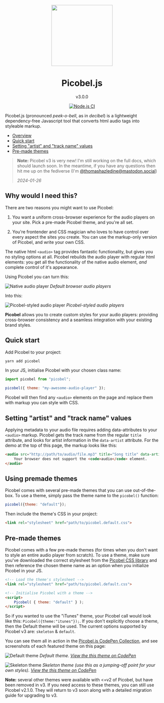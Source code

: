 <p align="center"><a href="https://github.com/tomhazledine/picobel" target="_blank"><img width="200"src="https://github.com/tomhazledine/picobel/blob/main/images/heroLogo.png"></a></p>

<h1 align="center">Picobel.js</h1>

<p align="center">v3.0.0</p>

<p align="center"><a href="https://github.com/tomhazledine/picobel/actions/workflows/node.js.yml"><img src="https://github.com/tomhazledine/picobel/actions/workflows/node.js.yml/badge.svg" alt="Node.js CI" style="max-width: 100%;"></a></p>

Picobel.js (pronounced _peek-o-bell_, as in _decibel_) is a lightweight dependency-free Javascript tool that converts html audio tags into styleable markup.

* [Overview](#why-would-i-need-this)
* [Quick start](#quick-start)
* [Setting "artist" and "track name" values](#setting-artist-and-track-name-values)
* [Pre-made themes](#pre-made-themes)

> **Note:** Picobel v3 is very new! I'm still working on the full docs, which should launch soon. In the meantime, if you have any questions then hit me up on the fediverse (I'm [@thomashazledine@mastodon.social](https://mastodon.social/@tomhazledine))
>
> *2024-01-26*

## Why would I need this?

There are two reasons you might want to use Picobel:

1. You want a uniform cross-browser experience for the audio players on your site. Pick a pre-made Picobel theme, and you're all set.

2. You're frontender and CSS magician who loves to have control over every aspect the sites you create. You can use the markup-only version of Picobel, and write your own CSS.

The native html `<audio>` tag provides fantastic functionality, but gives you no styling options at all. Picobel rebuilds the audio player with regular html elements: you get all the functionality of the native audio element, _and_ complete control of it's appearance.

Using Picobel you can turn this:

![Native audio player](images/native_players.png)
_Default browser audio players_

Into this:

![Picobel-styled audio player](images/picobel_players.png)
_Picobel-styled audio players_

**Picobel** allows you to create custom styles for your audio players: providing cross-browser consistency and a seamless integration with your existing brand styles.

## Quick start

Add Picobel to your project:

```bash
yarn add picobel
```

In your JS, initialise Picobel with your chosen class name:

```js
import picobel from "picobel";

picobel({ theme: "my-awesome-audio-player" });
```

Picobel will then find any `<audio>` elements on the page and replace them with markup you can style with CSS.

## Setting "artist" and "track name" values

Applying metadata to your audio file requires adding data-attributes to your `<audio>` markup. Picobel gets the track name from the regular `title` attribute, and looks for artist information in the `data-artist` attribute. For the demo at the top of this page, the markup looks like this:

```html
<audio src="http://path/to/audio/file.mp3" title="Song title" data-artist="The artist name" controls>
    Your browser does not support the <code>audio</code> element.
</audio>
```

## Using premade themes

Picobel comes with several pre-made themes that you can use out-of-the-box. To use a theme, simply pass the theme name to the `picobel()` function:

```js
picobel({theme: "default"});
```

Then include the theme's CSS in your project:

```html
<link rel="stylesheet" href="path/to/picobel.default.css">
```

## Pre-made themes

Picobel comes with a few pre-made themes (for times when you don't want to style an entire audio player from scratch). To use a theme, make sure you've downloaded the correct stylesheet from the [Picobel CSS library](https://github.com/tomhazledine/picobel/tree/master/src/css) and then reference the chosen theme name as an option when you initialize Picobel in your JS.

```html
<!-- Load the theme's stylesheet -->
<link rel="stylesheet" href="path/to/picobel.default.css">

<!-- Initialise Picobel with a theme -->
<script>
    Picobel( { theme: "default" } );
</script>
```

So if you wanted to use the "iTunes" theme, your Picobel call would look like this: `Picobel({theme:"itunes"});`. If you don't explicitly choose a theme, then the Default theme will be used. The current options supported by Picobel v3 are: `skeleton` & `default`.

You can see them all in action in the [Picobel.js CodePen Collection](http://codepen.io/collection/XpZEor/), and see screenshots of each featured theme on this page:

![Default theme](images/theme_basic.png)
_Default theme. [View the this theme on CodePen](http://codepen.io/tomhazledine/pen/VpNqYO)_

![Skeleton theme](images/theme_skeleton.png)
_Skeleton theme (use this as a jumping-off point for your own styles). [View the this theme on CodePen](http://codepen.io/tomhazledine/pen/zZXyGa)_

**Note:** several other themes were available with <=v2 of Picobel, but have been removed in v3. If you need access to these themes, you can still use Picobel v2.1.0. They will return to v3 soon along with a detailed migration guide for upgrading to v3.